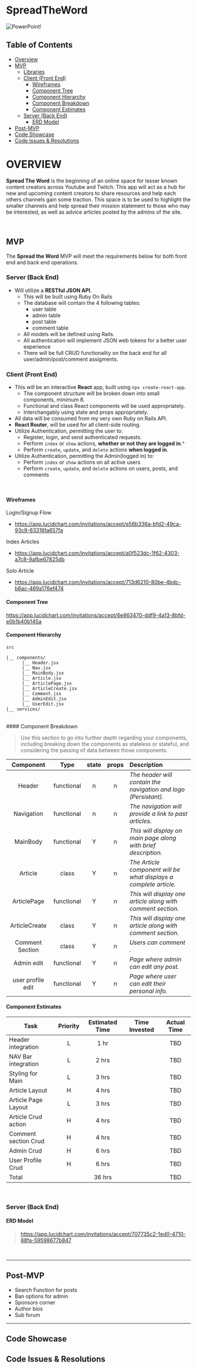 # SpreadTheWord

![PowerPoint!](https://govloop.com/wp-content/uploads/2016/08/powerpoint-hacks.gif)

## Table of Contents <!-- omit in toc -->
- [Overview](#overview)
- [MVP](#mvp)
  - [Libraries](#libraries)
  - [Client (Front End)](#client-front-end)
    - [Wireframes](#wireframes)
    - [Component Tree](#component-tree)
    - [Component Hierarchy](#component-hierarchy)
    - [Component Breakdown](#component-breakdown)
    - [Component Estimates](#component-estimates)
  - [Server (Back End)](#server-back-end)
    - [ERD Model](#erd-model)
- [Post-MVP](#post-mvp)
- [Code Showcase](#code-showcase)
- [Code Issues & Resolutions](#code-issues--resolutions)

# OVERVIEW

**Spread The Word** is the beginning of an online space for lesser known content creators across Youtube and Twitch. This app will act as a hub for new and upcoming content creators to share resources and help each others channels gain some traction. This space is to be used to highlight the smaller channels and help spread their mission statement to those who may be interested, as well as advice articles posted by the admins of the site.

<br>

## MVP

The **Spread the Word** MVP will meet the requirements below for both front end and back end operations.

### Server (Back End) <!-- omit in toc -->

- Will utilize a **RESTful JSON API**.
  - This will be built using Ruby On Rails
  - The database will contain the 4 following tables:
    - user table
    - admin table
    - post table
    - comment table
  - All models will be defined using Rails.
  - All authentication will implement JSON web tokens for a better user experience
  - There will be full CRUD functionality on the back end  for all user/admin/post/comment assigments.

### Client (Front End) <!-- omit in toc -->

- This will be an interactive **React** app, built using `npx create-react-app`.
  - The component structure will be broken down into small components, minimum 8.
  - Functional and class React components will be used appropriately.
  - Interchangably using state and props appropriately.
- All data will be consumed from my very own Ruby on Rails API.
- **React Router**, will be used for all client-side routing.
- Utilize Authentication, permitting the user to:
  - Register, login, and send authenticated requests.
  - Perform `index` or `show` actions, **whether or not they are logged in**.^
  - Perform `create`, `update`, and `delete` actions **when logged in**.
- Utilize Authentication, permitting the Admin(logged in) to:
  - Perform `index` or `show` actions on all active users
  - Perform `create`, `update`, and `delete` actions on users, posts, and comments

<br>

#### Wireframes
Login/Signup Flow
  - https://app.lucidchart.com/invitations/accept/e56b336a-bfd2-49ca-93c9-63316fa657fa

Index Articles
  - https://app.lucidchart.com/invitations/accept/a0f523dc-1f62-4303-a7c8-9afbe67825db
  
Solo Article
  - https://app.lucidchart.com/invitations/accept/713d6210-80be-4bdc-b6ac-469a176ef474

#### Component Tree

https://app.lucidchart.com/invitations/accept/6e863470-ddf9-4a13-8bfd-e0b1b40b145a


#### Component Hierarchy
``` structure
src

|__ components/
      |__ Header.jsx
      |__ Nav.jsx
      |__ MainBody.jsx
      |__ Article.jsx
      |__ ArticlePage.jsx
      |__ ArticleCreate.jsx
      |__ Comment.jsx
      |__ AdminEdit.jsx
      |__ UserEdit.jsx
|__ services/
```
<br>
#### Component Breakdown

> Use this section to go into further depth regarding your components, including breaking down the components as stateless or stateful, and considering the passing of data between those components.

|  Component   |    Type    | state | props | Description                                                      |
| :----------: | :--------: | :---: | :---: | :--------------------------------------------------------------- |
|    Header    | functional |   n   |   n   | _The header will contain the navigation and logo (Persistant)._  |
|  Navigation  | functional |   n   |   n   | _The navigation will provide a link to past articles._ |
|    MainBody    | functional |   Y   |   n   | _This will display on main page along with brief description._ |
|   Article    |   class    |   Y   |   n   | _The Article component will be what displays a complete article._ |
|    ArticlePage    | functional |   Y   |   n   | _This will display one article along with comment section._ |
|    ArticleCreate    | class |   Y   |   n   | _This will display one article along with comment section._ |
| Comment Section | class |   Y   |   n   | _Users can comment ._                 |
|    Admin edit    | functional |   Y   |   n   | _Page where admin can edit any post._ |
|    user profile edit    | functional |   Y   |   n   | _Page where user can edit their personal info._ |


#### Component Estimates

| Task                | Priority | Estimated Time | Time Invested | Actual Time |
| ------------------- | :------: | :------------: | :-----------: | :---------: |
| Header integration  |    L     |     1 hr       |               |    TBD      |
| NAV Bar integration |    L     |     2 hrs      |               |    TBD      |
| Styling for Main    |    L     |     3 hrs      |               |    TBD      |
| Article Layout      |    H     |     4 hrs      |               |    TBD      |
| Article Page Layout |    L     |     3 hrs      |               |    TBD      |
| Article Crud action |    H     |     4 hrs      |               |    TBD      |
| Comment section Crud|    H     |     4 hrs      |               |    TBD      |
| Admin Crud          |    H     |     6 hrs      |               |    TBD      |
| User Profile Crud   |    H     |     6 hrs      |               |    TBD      |
| Total               |          |     36 hrs      |               |    TBD      |

<br>

### Server (Back End)

#### ERD Model

> https://app.lucidchart.com/invitations/accept/707735c2-1ed0-4710-88fa-59598677b847

<br>

***

## Post-MVP

- Search Function for posts
- Ban options for admin
- Sponsors corner
- Author bios
- Sub forum

***

## Code Showcase


## Code Issues & Resolutions
